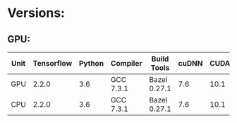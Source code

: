 # Versions:
## GPU: 

| Unit | Tensorflow | Python | Compiler  | Build Tools  | cuDNN | CUDA |
| ---- | ---------- | ------ | --------- | ------------ | ----- | ---- |
| GPU  | 2.2.0      | 3.6    | GCC 7.3.1 | Bazel 0.27.1 | 7.6   | 10.1 |
| CPU  | 2.2.0      | 3.6    | GCC 7.3.1 | Bazel 0.27.1 | 7.6   | 10.1 |


